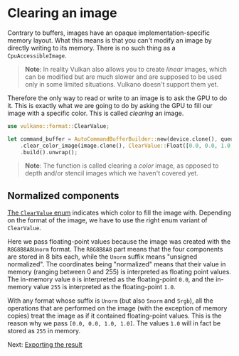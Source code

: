 # Clearing an image

Contrary to buffers, images have an opaque implementation-specific memory layout. What this means
is that you can't modify an image by directly writing to its memory. There is no such thing as a
`CpuAccessibleImage`.

> **Note**: In reality Vulkan also allows you to create *linear* images, which can be modified but
> are much slower and are supposed to be used only in some limited situations. Vulkano doesn't
> support them yet.

Therefore the only way to read or write to an image is to ask the GPU to do it. This is exactly
what we are going to do by asking the GPU to fill our image with a specific color. This is called
*clearing* an image.

```rust
use vulkano::format::ClearValue;

let command_buffer = AutoCommandBufferBuilder::new(device.clone(), queue.family()).unwrap()
    .clear_color_image(image.clone(), ClearValue::Float([0.0, 0.0, 1.0, 1.0])).unwrap()
    .build().unwrap();
```

> **Note**: The function is called clearing a *color* image, as opposed to depth and/or stencil
> images which we haven't covered yet.

## Normalized components

[The `ClearValue` enum](https://docs.rs/vulkano/0.10/vulkano/format/enum.ClearValue.html) indicates
which color to fill the image with. Depending on the format of the image, we have to use the right
enum variant of `ClearValue`.

Here we pass floating-point values because the image was created with the `R8G8B8A8Unorm` format.
The `R8G8B8A8` part means that the four components are stored in 8 bits each, while the `Unorm`
suffix means "unsigned normalized". The coordinates being "normalized" means that their value in
memory (ranging between 0 and 255) is interpreted as floating point values. The in-memory value `0`
is interpreted as the floating-point `0.0`, and the in-memory value `255` is interpreted as the
floating-point `1.0`.

With any format whose suffix is `Unorm` (but also `Snorm` and `Srgb`), all the operations that are
performed on the image (with the exception of memory copies) treat the image as if it contained
floating-point values. This is the reason why we pass `[0.0, 0.0, 1.0, 1.0]`. The values `1.0` will
in fact be stored as `255` in memory.

Next: [Exporting the result](/guide/image-export)

